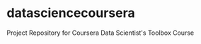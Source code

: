 datasciencecoursera
===================

Project Repository for Coursera Data Scientist's Toolbox Course
